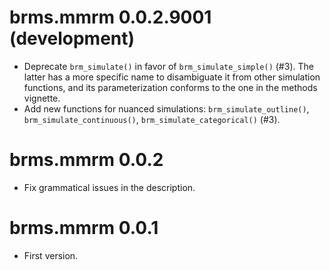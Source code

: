 # brms.mmrm 0.0.2.9001 (development)

* Deprecate `brm_simulate()` in favor of `brm_simulate_simple()` (#3). The latter has a more specific name to disambiguate it from other simulation functions, and its parameterization conforms to the one in the methods vignette.
* Add new functions for nuanced simulations: `brm_simulate_outline()`, `brm_simulate_continuous()`, `brm_simulate_categorical()` (#3).

# brms.mmrm 0.0.2

* Fix grammatical issues in the description.

# brms.mmrm 0.0.1

* First version.
